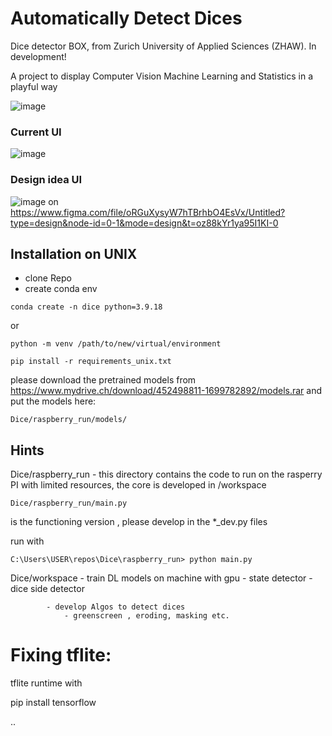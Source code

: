 # Automatically Detect Dices 

 Dice detector BOX, from Zurich University of Applied Sciences (ZHAW).
 In development!

A project to display Computer Vision Machine Learning and Statistics in a playful way 




![image](https://github.com/buehlpa/Dice/assets/64488738/b20d99c2-2590-46f0-9bd2-69ab2900fd22)


### Current UI

![image](https://github.com/buehlpa/Dice/assets/64488738/fd4a8571-5fa6-4f02-b250-deed9eec609a)

### Design idea UI
![image](https://github.com/buehlpa/Dice/assets/64488738/2a4dc3b3-5686-4d68-9fb6-1d5ca8d5495a)
on https://www.figma.com/file/oRGuXysyW7hTBrhbO4EsVx/Untitled?type=design&node-id=0-1&mode=design&t=oz88kYr1ya95I1KI-0
## Installation on UNIX

- clone Repo
- create conda env 

```
conda create -n dice python=3.9.18
```
or
```
python -m venv /path/to/new/virtual/environment
```

```
pip install -r requirements_unix.txt
```


please download the pretrained models from https://www.mydrive.ch/download/452498811-1699782892/models.rar and put the models here:
```
Dice/raspberry_run/models/
```


## Hints
Dice/raspberry_run  - this directory contains the code to run on the rasperry PI with limited resources, the core is developed in /workspace 

```
Dice/raspberry_run/main.py 
```           
is the functioning version , please develop in the *_dev.py files

run with 
```
C:\Users\USER\repos\Dice\raspberry_run> python main.py
```     



Dice/workspace  - train DL models  on machine with gpu 
                - state detector
                - dice side detector 

            - develop Algos to detect dices 
                - greenscreen , eroding, masking etc. 
                
                
                
                
# Fixing tflite:

tflite runtime with

pip install tensorflow

..
